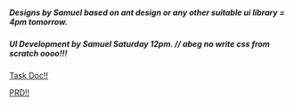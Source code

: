 ##### Designs by Samuel based on ant design or any other suitable ui library = 4pm tomorrow.
##### UI Development by Samuel Saturday 12pm. // abeg no write css from scratch oooo!!!


[Task Doc!!](https://docs.google.com/document/d/1PNNgjN8F2bZKnAR6sh1zJGrt5kzc2l22HBe5Py8wwbQ/edit?usp=sharing)


[PRD!!](https://docs.google.com/document/d/1Ramt1KqB8dNHwBUVZT4tMEVdI0dXhW6Pb6kWoPeLIDk/edit)